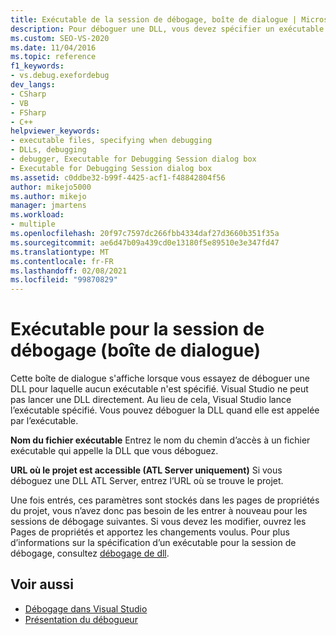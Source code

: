 ```yaml
---
title: Exécutable de la session de débogage, boîte de dialogue | Microsoft Docs
description: Pour déboguer une DLL, vous devez spécifier un exécutable pour appeler la DLL. En savoir plus sur la boîte de dialogue qui s’affiche quand aucun fichier exécutable n’est spécifié.
ms.custom: SEO-VS-2020
ms.date: 11/04/2016
ms.topic: reference
f1_keywords:
- vs.debug.exefordebug
dev_langs:
- CSharp
- VB
- FSharp
- C++
helpviewer_keywords:
- executable files, specifying when debugging
- DLLs, debugging
- debugger, Executable for Debugging Session dialog box
- Executable for Debugging Session dialog box
ms.assetid: c0ddbe32-b99f-4425-acf1-f48842804f56
author: mikejo5000
ms.author: mikejo
manager: jmartens
ms.workload:
- multiple
ms.openlocfilehash: 20f97c7597dc266fbb4334daf27d3660b351f35a
ms.sourcegitcommit: ae6d47b09a439cd0e13180f5e89510e3e347fd47
ms.translationtype: MT
ms.contentlocale: fr-FR
ms.lasthandoff: 02/08/2021
ms.locfileid: "99870829"
---
```

# <a name="executable-for-debugging-session-dialog-box"></a>Exécutable pour la session de débogage (boîte de dialogue)

Cette boîte de dialogue s'affiche lorsque vous essayez de déboguer une DLL pour laquelle aucun exécutable n'est spécifié. Visual Studio ne peut pas lancer une DLL directement. Au lieu de cela, Visual Studio lance l’exécutable spécifié. Vous pouvez déboguer la DLL quand elle est appelée par l’exécutable.

 **Nom du fichier exécutable** Entrez le nom du chemin d’accès à un fichier exécutable qui appelle la DLL que vous déboguez.

 **URL où le projet est accessible (ATL Server uniquement)** Si vous déboguez une DLL ATL Server, entrez l’URL où se trouve le projet.

 Une fois entrés, ces paramètres sont stockés dans les pages de propriétés du projet, vous n’avez donc pas besoin de les entrer à nouveau pour les sessions de débogage suivantes. Si vous devez les modifier, ouvrez les Pages de propriétés et apportez les changements voulus. Pour plus d’informations sur la spécification d’un exécutable pour la session de débogage, consultez [débogage de dll](../debugger/how-to-debug-from-a-dll-project.md).

## <a name="see-also"></a>Voir aussi

- [Débogage dans Visual Studio](../debugger/index.yml)
- [Présentation du débogueur](../debugger/debugger-feature-tour.md)